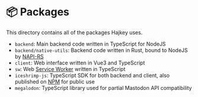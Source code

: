 # 📦 Packages

This directory contains all of the packages Hajkey uses.

- `backend`: Main backend code written in TypeScript for NodeJS
- `backend/native-utils`: Backend code written in Rust, bound to NodeJS by [NAPI-RS](https://napi.rs/)
- `client`: Web interface written in Vue3 and TypeScript
- `sw`: Web [Service Worker](https://developer.mozilla.org/en-US/docs/Web/API/Service_Worker_API) written in TypeScript
- `iceshrimp-js`: TypeScript SDK for both backend and client, also published on [NPM](https://www.npmjs.com/package/iceshrimp-js) for public use
- `megalodon`: TypeScript library used for partial Mastodon API compatibility
